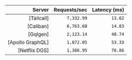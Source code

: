 <!-- PERFORMANCE_RESULTS_START -->

| Server | Requests/sec | Latency (ms) |
|--------:|--------------:|--------------:|
| [Tailcall] | `7,332.99` | `13.62` |
| [Caliban] | `6,763.68` | `14.83` |
| [Gqlgen] | `2,123.14` | `48.74` |
| [Apollo GraphQL] | `1,872.05` | `53.33` |
| [Netflix DGS] | `1,386.95` | `76.86` |

<!-- PERFORMANCE_RESULTS_END -->
